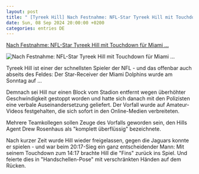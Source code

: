 ```yaml
---
layout: post
title: " [Tyreek Hill] Nach Festnahme: NFL-Star Tyreek Hill mit Touchdown für Miami ..."
date: Sun, 08 Sep 2024 20:00:00 +0200
categories: entries DE
---
```

[Nach Festnahme: NFL-Star Tyreek Hill mit Touchdown für Miami ...](https://www.spox.com/de/sport/ussport/nfl/2409/News/nach-temposuende-miami-dolphins-tyreek-hill-vor-auftaktspiel-festgenommen.html)

![Nach Festnahme: NFL-Star Tyreek Hill mit Touchdown für Miami ...](https://www.spox.com/de/sport/ussport/nfl/2409/Bilder/tyreek-hill-1600.jpg)

Tyreek Hill ist einer der schnellsten Spieler der NFL - und das offenbar auch abseits des Feldes: Der Star-Receiver der Miami Dolphins wurde am Sonntag auf ...

Demnach sei Hill nur einen Block vom Stadion entfernt wegen überhöhter Geschwindigkeit gestoppt worden und hatte sich danach mit den Polizisten eine verbale Auseinandersetzung geliefert. Der Vorfall wurde auf Amateur-Videos festgehalten, die sich sofort in den Online-Medien verbreiteten.

Mehrere Teamkollegen sollen Zeuge des Vorfalls geworden sein, den Hills Agent Drew Rosenhaus als "komplett überflüssig" bezeichnete.

Nach kurzer Zeit wurde Hill wieder freigelassen, gegen die Jaguars konnte er spielen - und war beim 20:17-Sieg ein ganz entscheidender Mann: Mit seinem Touchdown zum 14:17 brachte Hill die "Fins" zurück ins Spiel. Und feierte dies in "Handschellen-Pose" mit verschränkten Händen auf dem Rücken.

